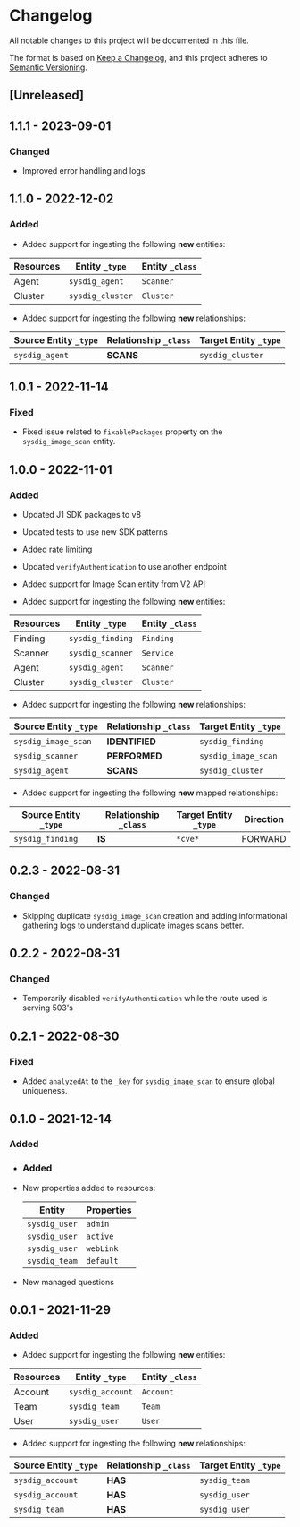 # Changelog

All notable changes to this project will be documented in this file.

The format is based on [Keep a Changelog](https://keepachangelog.com/en/1.0.0/),
and this project adheres to
[Semantic Versioning](https://semver.org/spec/v2.0.0.html).

## [Unreleased]

## 1.1.1 - 2023-09-01

### Changed

- Improved error handling and logs

## 1.1.0 - 2022-12-02

### Added

- Added support for ingesting the following **new** entities:

| Resources | Entity `_type`   | Entity `_class` |
| --------- | ---------------- | --------------- |
| Agent     | `sysdig_agent`   | `Scanner`       |
| Cluster   | `sysdig_cluster` | `Cluster`       |

- Added support for ingesting the following **new** relationships:

| Source Entity `_type` | Relationship `_class` | Target Entity `_type` |
| --------------------- | --------------------- | --------------------- |
| `sysdig_agent`        | **SCANS**             | `sysdig_cluster`      |

## 1.0.1 - 2022-11-14

### Fixed

- Fixed issue related to `fixablePackages` property on the `sysdig_image_scan`
  entity.

## 1.0.0 - 2022-11-01

### Added

- Updated J1 SDK packages to v8
- Updated tests to use new SDK patterns
- Added rate limiting
- Updated `verifyAuthentication` to use another endpoint
- Added support for Image Scan entity from V2 API

- Added support for ingesting the following **new** entities:

| Resources | Entity `_type`   | Entity `_class` |
| --------- | ---------------- | --------------- |
| Finding   | `sysdig_finding` | `Finding`       |
| Scanner   | `sysdig_scanner` | `Service`       |
| Agent     | `sysdig_agent`   | `Scanner`       |
| Cluster   | `sysdig_cluster` | `Cluster`       |

- Added support for ingesting the following **new** relationships:

| Source Entity `_type` | Relationship `_class` | Target Entity `_type` |
| --------------------- | --------------------- | --------------------- |
| `sysdig_image_scan`   | **IDENTIFIED**        | `sysdig_finding`      |
| `sysdig_scanner`      | **PERFORMED**         | `sysdig_image_scan`   |
| `sysdig_agent`        | **SCANS**             | `sysdig_cluster`      |

- Added support for ingesting the following **new** mapped relationships:

| Source Entity `_type` | Relationship `_class` | Target Entity `_type` | Direction |
| --------------------- | --------------------- | --------------------- | --------- |
| `sysdig_finding`      | **IS**                | `*cve*`               | FORWARD   |

## 0.2.3 - 2022-08-31

### Changed

- Skipping duplicate `sysdig_image_scan` creation and adding informational
  gathering logs to understand duplicate images scans better.

## 0.2.2 - 2022-08-31

### Changed

- Temporarily disabled `verifyAuthentication` while the route used is serving
  503's

## 0.2.1 - 2022-08-30

### Fixed

- Added `analyzedAt` to the `_key` for `sysdig_image_scan` to ensure global
  uniqueness.

## 0.1.0 - 2021-12-14

### Added

- ### Added

- New properties added to resources:

  | Entity        | Properties |
  | ------------- | ---------- |
  | `sysdig_user` | `admin`    |
  | `sysdig_user` | `active`   |
  | `sysdig_user` | `webLink`  |
  | `sysdig_team` | `default`  |

- New managed questions

## 0.0.1 - 2021-11-29

### Added

- Added support for ingesting the following **new** entities:

| Resources | Entity `_type`   | Entity `_class` |
| --------- | ---------------- | --------------- |
| Account   | `sysdig_account` | `Account`       |
| Team      | `sysdig_team`    | `Team`          |
| User      | `sysdig_user`    | `User`          |

- Added support for ingesting the following **new** relationships:

| Source Entity `_type` | Relationship `_class` | Target Entity `_type` |
| --------------------- | --------------------- | --------------------- |
| `sysdig_account`      | **HAS**               | `sysdig_team`         |
| `sysdig_account`      | **HAS**               | `sysdig_user`         |
| `sysdig_team`         | **HAS**               | `sysdig_user`         |
